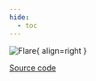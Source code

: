 ```yaml
---
hide:
  - toc
---
```


![Flare](https://gitlab.rrze.fau.de/evt/klaeffizient/bsm2-python/-/raw/doc_new2/docs/assets/.icons/bsm2python/flare.svg){ align=right }
<!-- TODO: change link to main branch before merging -->

[Source code](/reference/bsm2_python/energy_management/flare/)
